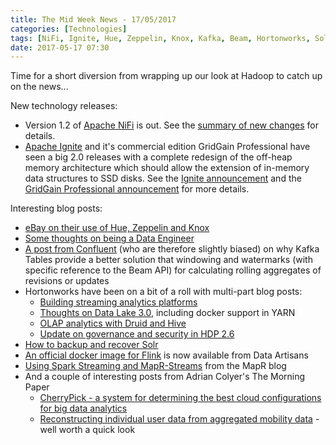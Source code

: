 ```yaml
---
title: The Mid Week News - 17/05/2017
categories: [Technologies]
tags: [NiFi, Ignite, Hue, Zeppelin, Knox, Kafka, Beam, Hortonworks, Solr, Flink, MapR-Streams, Spark Streaming]
date: 2017-05-17 07:30
---
```

Time for a short diversion from wrapping up our look at Hadoop to catch up on the news...
<!--more-->

New technology releases:

* Version 1.2 of [Apache NiFi](/technologies/apache-nifi/) is out.  See the [summary of new changes](https://cwiki.apache.org/confluence/display/NIFI/Release+Notes#ReleaseNotes-Version1.2.0) for details.
* [Apache Ignite](/technologies/apache-ignite) and it's commercial edition GridGain Professional have seen a big 2.0 releases with a complete redesign of the off-heap memory architecture which should allow the extension of in-memory data structures to SSD disks.  See the [Ignite announcement](https://blogs.apache.org/ignite/entry/apache-ignite-2-0-redesigned) and the [GridGain Professional announcement](https://www.gridgain.com/resources/blog/gridgain-professional-edition-20-released-today) for more details.

Interesting blog posts:

* [eBay on their use of Hue, Zeppelin and Knox](http://www.ebaytechblog.com/2017/05/12/enhancing-the-user-experience-of-the-hadoop-ecosystem/)
* [Some thoughts on being a Data Engineer](https://dzone.com/articles/how-to-become-a-data-engineer)
* [A post from Confluent](https://www.confluent.io/blog/watermarks-tables-event-time-dataflow-model/) (who are therefore slightly biased) on why Kafka Tables provide a better solution that windowing and watermarks (with specific reference to the Beam API) for calculating rolling aggregates of revisions or updates
* Hortonworks have been on a bit of a roll with multi-part blog posts:
  * [Building streaming analytics platforms](https://hortonworks.com/blog/part-1-hortonworks-building-successful-streaming-analytics-platforms/)
  * [Thoughts on Data Lake 3.0](https://hortonworks.com/blog/part-5-of-data-lake-3-0-yarn-and-containerization-supporting-docker-and-beyond/), including docker support in YARN
  * [OLAP analytics with Druid and Hive](https://hortonworks.com/blog/apache-hive-druid-part-1-3/)
  * [Update on governance and security in HDP 2.6](https://hortonworks.com/blog/enterprise-security-governance-part-1/)
* [How to backup and recover Solr](http://blog.cloudera.com/blog/2017/05/how-to-backup-and-disaster-recovery-for-apache-solr-part-i/)
* [An official docker image for Flink](https://data-artisans.com/blog/official-docker-images-apache-flink) is now available from Data Artisans
* [Using Spark Streaming and MapR-Streams](https://mapr.com/blog/how-get-started-spark-streaming-and-mapr-streams-using-kafka-api/) from the MapR blog
* And a couple of interesting posts from Adrian Colyer's The Morning Paper
  * [CherryPick - a system for determining the best cloud configurations for big data analytics](https://blog.acolyer.org/2017/05/04/cherrypick-adaptively-unearthing-the-best-cloud-configurations-for-big-data-analytics/)
  * [Reconstructing individual user data from aggregated mobility data](https://blog.acolyer.org/2017/05/15/trajectory-recovery-from-ash-user-privacy-is-not-preserved-in-aggregated-mobility-data/) - well worth a quick look